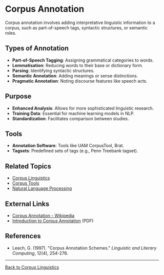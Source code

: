 # Corpus Annotation

Corpus annotation involves adding interpretative linguistic information to a corpus, such as part-of-speech tags, syntactic structures, or semantic roles.

## Types of Annotation

- **Part-of-Speech Tagging**: Assigning grammatical categories to words.
- **Lemmatisation**: Reducing words to their base or dictionary form.
- **Parsing**: Identifying syntactic structures.
- **Semantic Annotation**: Adding meanings or sense distinctions.
- **Pragmatic Annotation**: Noting discourse features like speech acts.

## Purpose

- **Enhanced Analysis**: Allows for more sophisticated linguistic research.
- **Training Data**: Essential for machine learning models in NLP.
- **Standardization**: Facilitates comparison between studies.

## Tools

- **Annotation Software**: Tools like UAM CorpusTool, Brat.
- **Tagsets**: Predefined sets of tags (e.g., Penn Treebank tagset).

## Related Topics

- [Corpus Linguistics](Corpus-Linguistics.md)
- [Corpus Tools](Corpus-Tools.md)
- [Natural Language Processing](../Computational-Linguistics/Natural-Language-Processing.md)

## External Links

- [Corpus Annotation - Wikipedia](https://en.wikipedia.org/wiki/Corpus_linguistics#Annotation)
- [Introduction to Corpus Annotation](https://ucrel.lancs.ac.uk/acl/EACL2003/corpus_annotation_tutorial.pdf) (PDF)

## References

- Leech, G. (1997). "Corpus Annotation Schemes." *Linguistic and Literary Computing*, 12(4), 254-276.

---

[Back to Corpus Linguistics](README.md)
